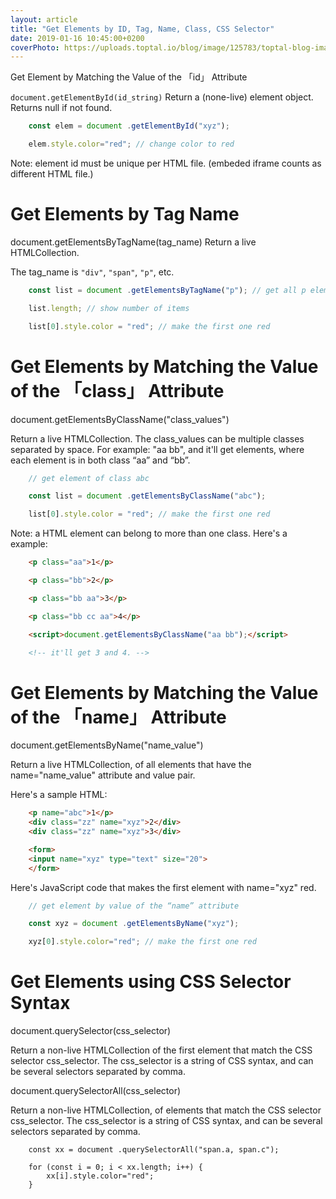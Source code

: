 ```yaml
---
layout: article
title: "Get Elements by ID, Tag, Name, Class, CSS Selector"
date: 2019-01-16 10:45:00+0200
coverPhoto: https://uploads.toptal.io/blog/image/125783/toptal-blog-image-1522333595770-14ba14a2f6099482fa9189f8764dd5ad.png
---
```


Get Element by Matching the Value of the 「id」 Attribute

`document.getElementById(id_string)`
Return a (none-live) element object. Returns null if not found.

```JavaScript
	const elem = document .getElementById("xyz");

	elem.style.color="red"; // change color to red
```
Note: element id must be unique per HTML file. (embeded iframe counts as different HTML file.)

# Get Elements by Tag Name
document.getElementsByTagName(tag_name)
Return a live HTMLCollection.

The tag_name is `"div"`, `"span"`, `"p"`, etc.

```JavaScript
	const list = document .getElementsByTagName("p"); // get all p elements

	list.length; // show number of items

	list[0].style.color = "red"; // make the first one red
```

# Get Elements by Matching the Value of the 「class」 Attribute
document.getElementsByClassName("class_values")

Return a live HTMLCollection.
The class_values can be multiple classes separated by space. For example: "aa bb", and it'll get elements, where each element is in both class “aa” and “bb”.

```JavaScript
	// get element of class abc

	const list = document .getElementsByClassName("abc");

	list[0].style.color = "red"; // make the first one red
```

Note: a HTML element can belong to more than one class. Here's a example:

```HTML
	<p class="aa">1</p>

	<p class="bb">2</p>

	<p class="bb aa">3</p>

	<p class="bb cc aa">4</p>

	<script>document.getElementsByClassName("aa bb");</script>

	<!-- it'll get 3 and 4. -->
```

# Get Elements by Matching the Value of the 「name」 Attribute
document.getElementsByName("name_value")

Return a live HTMLCollection, of all elements that have the name="name_value" attribute and value pair.

Here's a sample HTML:

```HTML
	<p name="abc">1</p>
	<div class="zz" name="xyz">2</div>
	<div class="zz" name="xyz">3</div>

	<form>
	<input name="xyz" type="text" size="20">
	</form>
```

Here's JavaScript code that makes the first element with name="xyz" red.

```JavaScript
	// get element by value of the “name” attribute

	const xyz = document .getElementsByName("xyz");

	xyz[0].style.color="red"; // make the first one red
```
# Get Elements using CSS Selector Syntax
document.querySelector(css_selector)

Return a non-live HTMLCollection of the first element that match the CSS selector css_selector. The css_selector is a string of CSS syntax, and can be several selectors separated by comma.

document.querySelectorAll(css_selector)

Return a non-live HTMLCollection, of elements that match the CSS selector css_selector. The css_selector is a string of CSS syntax, and can be several selectors separated by comma.

```JavaScipt
	const xx = document .querySelectorAll("span.a, span.c");

	for (const i = 0; i < xx.length; i++) {
	    xx[i].style.color="red";
	}
```


